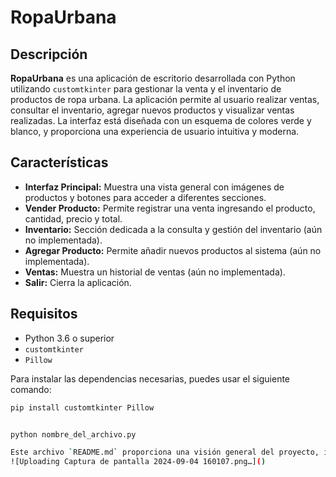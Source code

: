 # RopaUrbana

## Descripción

**RopaUrbana** es una aplicación de escritorio desarrollada con Python utilizando `customtkinter` para gestionar la venta y el inventario de productos de ropa urbana. La aplicación permite al usuario realizar ventas, consultar el inventario, agregar nuevos productos y visualizar ventas realizadas. La interfaz está diseñada con un esquema de colores verde y blanco, y proporciona una experiencia de usuario intuitiva y moderna.

## Características

- **Interfaz Principal:** Muestra una vista general con imágenes de productos y botones para acceder a diferentes secciones.
- **Vender Producto:** Permite registrar una venta ingresando el producto, cantidad, precio y total.
- **Inventario:** Sección dedicada a la consulta y gestión del inventario (aún no implementada).
- **Agregar Producto:** Permite añadir nuevos productos al sistema (aún no implementada).
- **Ventas:** Muestra un historial de ventas (aún no implementada).
- **Salir:** Cierra la aplicación.

## Requisitos

- Python 3.6 o superior
- `customtkinter`
- `Pillow`

Para instalar las dependencias necesarias, puedes usar el siguiente comando:

```bash
pip install customtkinter Pillow


python nombre_del_archivo.py

Este archivo `README.md` proporciona una visión general del proyecto, instrucciones para su uso, y detalles sobre la estructura y las características de la aplicación. Asegúrate de actualizar la sección de "Uso" con el nombre correcto del archivo Python si es necesario.
![Uploading Captura de pantalla 2024-09-04 160107.png…]()
